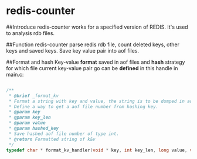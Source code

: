 redis-counter
=============
##Introduce
redis-counter works for a specified version of REDIS. It's used to analysis rdb files.

##Function
redis-counter parse redis rdb file, count deleted keys, other keys and saved keys. Save key value pair into aof files.

##Format and hash
Key-value **format** saved in aof files and **hash** strategy for which file current key-value pair go can be **defined** in this handle in main.c:
    
```c

/**
 * @brief _format_kv
 * Format a string with key and value, the string is to be dumped in aof file.
 * Define a way to get a aof file number from hashing key.
 * @param key
 * @param key_len
 * @param value
 * @param hashed_key
 * Save hashed aof file number of type int.
 * @return Formatted string of k&v
 */
typedef char * format_kv_handler(void * key, int key_len, long value, void *hashed_key);

```


